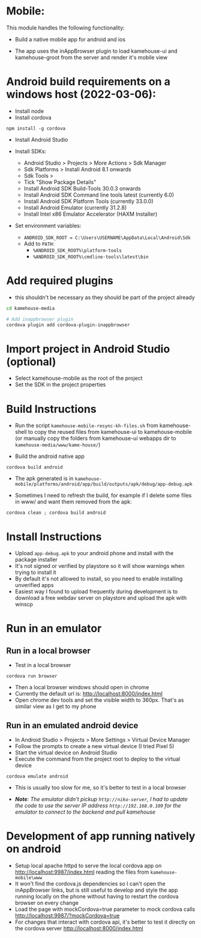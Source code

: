 # Mobile:

This module handles the following functionality:

* Build a native mobile app for android and ios

* The app uses the inAppBrowser plugin to load kamehouse-ui and kamehouse-groot from the server and render it's mobile view 

# Android build requirements on a windows host (2022-03-06):

- Install node
- Install cordova

`npm install -g cordova`

- Install Android Studio

- Install SDKs:
  - Android Studio > Projects > More Actions > Sdk Manager
  - Sdk Platforms > Install Android 8.1 onwards
  - Sdk Tools >
  - Tick "Show Package Details"
  - Install Android SDK Build-Tools 30.0.3 onwards
  - Install Android SDK Command line tools latest (currently 6.0)
  - Install Android SDK Platform Tools (currently 33.0.0)
  - Install Android Emulator (currently 31.2.8)
  - Install Intel x86 Emulator Accelerator (HAXM Installer)

- Set environment variables: 
  - `ANDROID_SDK_ROOT = C:\Users\USERNAME\AppData\Local\Android\Sdk`
  - Add to `PATH`:
    - `%ANDROID_SDK_ROOT%\platform-tools`
    - `%ANDROID_SDK_ROOT%\cmdline-tools\latest\bin`

# Add required plugins 
- this shouldn't be necessary as they should be part of the project already

```sh
cd kamehouse-media

# Add inappbrowser plugin
cordova plugin add cordova-plugin-inappbrowser
```

# Import project in Android Studio (optional)

- Select kamehouse-mobile as the root of the project
- Set the SDK in the project properties 

# Build Instructions

- Run the script `kamehouse-mobile-resync-kh-files.sh` from kamehouse-shell to copy the reused files from kamehouse-ui to kamehouse-mobile (or manually copy the folders from kamehouse-ui webapps dir to `kamehouse-media/www/kame-house/`)

- Build the android native app

`cordova build android`

- The apk generated is in `kamehouse-mobile/platforms/android/app/build/outputs/apk/debug/app-debug.apk`

- Sometimes I need to refresh the build, for example if I delete some files in www/ and want them removed from the apk:

`cordova clean ; cordova build android`

# Install Instructions

- Upload `app-debug.apk` to your android phone and install with the package installer
- It's not signed or verified by playstore so it will show warnings when trying to install it
- By default it's not allowed to install, so you need to enable installing unverified apps
- Easiest way I found to upload frequently during development is to download a free webdav server on playstore and upload the apk with winscp

# Run in an emulator

## Run in a local browser

- Test in a local browser

`cordova run browser`

- Then a local browser windows should open in chrome
- Currently the default url is: [http://localhost:8000/index.html](http://localhost:8000/index.html)
- Open chrome dev tools and set the visible width to 360px. That's as similar view as I get to my phone

## Run in an emulated android device

- In Android Studio > Projects > More Settings > Virtual Device Manager
- Follow the prompts to create a new virtual device (I tried Pixel 5)
- Start the virtual device on Android Studio
- Execute the command from the project root to deploy to the virtual device

`cordova emulate android`

- This is usually too slow for me, so it's better to test in a local browser

- *__Note__: The emulator didn't pickup `http://niko-server`, I had to update the code to use the server IP address `http://192.168.0.109` for the emulator to connect to the backend and pull kamehouse*

# Development of app running natively on android

- Setup local apache httpd to serve the local cordova app on [http://localhost:9987/index.html](http://localhost:9987/index.html) reading the files from `kamehouse-mobile\www`
- It won't find the cordova.js dependencies so I can't open the inAppBrowser links, but is still useful to develop and style the app running locally on the phone without having to restart the cordova browser on every change
- Load the page with mockCordova=true parameter to mock cordova calls [http://localhost:9987/?mockCordova=true](http://localhost:9987/?mockCordova=true)
- For changes that interact with cordova api, it's better to test it directly on the cordova server [http://localhost:8000/index.html](http://localhost:8000/index.html)